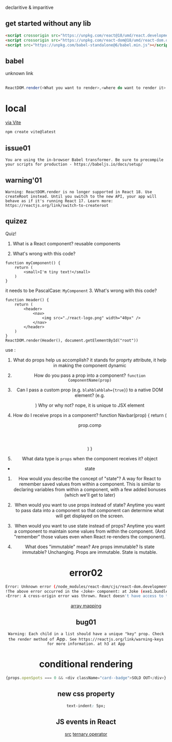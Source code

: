 declaritive & imparitive
[](https://legacy.reactjs.org/docs/cdn-links.html)
## get started without any lib
```html
<script crossorigin src="https://unpkg.com/react@18/umd/react.development.js"></script>
<script crossorigin src="https://unpkg.com/react-dom@18/umd/react-dom.development.js"></script>
<script src="https://unpkg.com/babel-standalone@6/babel.min.js"></script>

``` 
## babel
unknown link

##
```js
ReactDOM.render(<What you want to render>,<where do want to render it> )
```

# local
[via Vite](https://vitejs.dev/)
```bash
npm create vite@latest
```

## issue01
`You are using the in-browser Babel transformer. Be sure to precompile your scripts for production - https://babeljs.io/docs/setup/`

## warning'01
`Warning: ReactDOM.render is no longer supported in React 18. Use createRoot instead. Until you switch to the new API, your app will behave as if it's running React 17. Learn more: https://reactjs.org/link/switch-to-createroot`

## quizez
Quiz!

1. What is a React component?
reusable components

2. What's wrong with this code?
```
function myComponent() {
    return (
        <small>I'm tiny text!</small>
    )
}
```
it needs to be PascalCase: `MyComponent`
3. What's wrong with this code?
```
function Header() {
    return (
        <header>
            <nav>
                <img src="./react-logo.png" width="40px" />
            </nav>
        </header>
    )
}
ReactDOM.render(Header(), document.getElementById("root"))
```
use : <Header />


1. What do props help us accomplish?
it stands for proprty attribute, it help in making the component dynamic


2. How do you pass a prop into a component?
`function ComponentName(prop)`


3. Can I pass a custom prop (e.g. `blahblahblah={true}`) to a native
   DOM element? (e.g. <div blahblahblah={true}>) Why or why not?
nope, it is unique to JSX element


4. How do I receive props in a component?
function Navbar(prop) {
    return (
        <header>
            prop.comp
        </header>
    )
}


5. What data type is `props` when the component receives it?
object

- state
1. How would you describe the concept of "state"?
A way for React to remember saved values from within a component.
This is similar to declaring variables from within a component,
with a few added bonuses (which we'll get to later)


2. When would you want to use props instead of state?
Anytime you want to pass data into a component so that
component can determine what will get displayed on the
screen.


3. When would you want to use state instead of props?
Anytime you want a component to maintain some values from
within the component. (And "remember" those values even
when React re-renders the component).


4. What does "immutable" mean? Are props immutable? Is state immutable?
Unchanging. Props are immutable. State is mutable.


# error02
```bash
Error: Unknown error (/node_modules/react-dom/cjs/react-dom.development.js:3994)
!The above error occurred in the <Joke> component: at Joke (exe1.bundle.js:73:13) at div at App Consider adding an error boundary to your tree to customize error handling behavior. Visit https://reactjs.org/link/error-boundaries to learn more about error boundaries.
›Error: A cross-origin error was thrown. React doesn't have access to the actual error object in development. See https://reactjs.org/link/crossorigin-error for more information. (/node_modules/react-dom/cjs/react-dom.development.js:4005)
```

[array mapping](https://developer.mozilla.org/en-US/docs/Web/JavaScript/Reference/Global_Objects/Array/map)

## bug01
`Warning: Each child in a list should have a unique "key" prop. Check the render method of `App`. See https://reactjs.org/link/warning-keys for more information. at h3 at App`


# conditional rendering
```js
{props.openSpots === 0 && <div className="card--badge">SOLD OUT</div>}
```
## new css property
```css
text-indent: 5px;
```
## JS events in React

[src](https://legacy.reactjs.org/docs/events.html#mouse-events)
[ternary operator](https://developer.mozilla.org/en-US/docs/Web/JavaScript/Reference/Operators/Conditional_operator)
